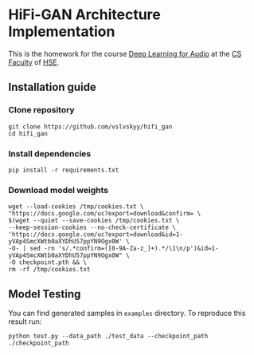 # HiFi-GAN Architecture Implementation

This is the homework for the course [Deep Learning for Audio](https://github.com/markovka17/dla) at the [CS Faculty](https://cs.hse.ru/en/)
  of [HSE](https://www.hse.ru/en/).

## Installation guide

### Clone repository
```shell
git clone https://github.com/vslvskyy/hifi_gan
cd hifi_gan
```

### Install dependencies
```shell
pip install -r requirements.txt
```

###  Download model weights
```shell
wget --load-cookies /tmp/cookies.txt \
"https://docs.google.com/uc?export=download&confirm= \
$(wget --quiet --save-cookies /tmp/cookies.txt \
--keep-session-cookies --no-check-certificate \
'https://docs.google.com/uc?export=download&id=1-yVAp4SmcXWtb0aXYDhU57ppYN9Ogx0W' \
-O- | sed -rn 's/.*confirm=([0-9A-Za-z_]+).*/\1\n/p')&id=1-yVAp4SmcXWtb0aXYDhU57ppYN9Ogx0W" \
-O checkpoint.pth && \
rm -rf /tmp/cookies.txt
```

## Model Testing
You can find generated samples in `examples` directory. To reproduce this result run:

```shell
python test.py --data_path ./test_data --checkpoint_path ./checkpoint_path
```
